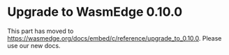 # Upgrade to WasmEdge 0.10.0

This part has moved to <https://wasmedge.org/docs/embed/c/reference/upgrade_to_0.10.0>. Please use our new docs.
